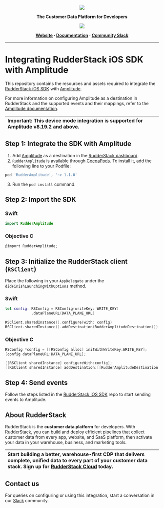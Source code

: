 <p align="center">
  <a href="https://rudderstack.com/">
    <img src="https://user-images.githubusercontent.com/59817155/121357083-1c571300-c94f-11eb-8cc7-ce6df13855c9.png">
  </a>
</p>

<p align="center"><b>The Customer Data Platform for Developers</b></p>

<p align="center">
  <a href="https://cocoapods.org/pods/RudderAmplitude">
    <img src="https://img.shields.io/cocoapods/v/RudderAmplitude.svg?style=flat">
    </a>
</p>

<p align="center">
  <b>
    <a href="https://rudderstack.com">Website</a>
    ·
    <a href="https://www.rudderstack.com/docs/stream-sources/rudderstack-sdk-integration-guides/rudderstack-ios-sdk/ios-v2/">Documentation</a>
    ·
    <a href="https://rudderstack.com/join-rudderstack-slack-community">Community Slack</a>
  </b>
</p>

---
# Integrating RudderStack iOS SDK with Amplitude

This repository contains the resources and assets required to integrate the [RudderStack iOS SDK](https://www.rudderstack.com/docs/stream-sources/rudderstack-sdk-integration-guides/rudderstack-ios-sdk/ios-v2/) with [Amplitude](https://www.amplitude.com/).

For more information on configuring Amplitude as a destination in RudderStack and the supported events and their mappings, refer to the [Amplitude documentation](https://www.rudderstack.com/docs/destinations/analytics/amplitude/).

| Important: This device mode integration is supported for Amplitude v8.19.2 and above. |
|:----|


## Step 1: Integrate the SDK with Amplitude

1. Add [Amplitude](https://www.amplitude.com/) as a destination in the [RudderStack dashboard](https://app.rudderstack.com/).
2. `RudderAmplitude` is available through [CocoaPods](https://cocoapods.org). To install it, add the following line to your Podfile:

```ruby
pod 'RudderAmplitude', '~> 1.1.0'
```

3. Run the `pod install` command.

## Step 2: Import the SDK

### Swift

```swift
import RudderAmplitude
```

### Objective C

```objective-c
@import RudderAmplitude;
```

## Step 3: Initialize the RudderStack client (`RSClient`)

Place the following in your `AppDelegate` under the `didFinishLaunchingWithOptions` method.

### Swift

```swift
let config: RSConfig = RSConfig(writeKey: WRITE_KEY)
            .dataPlaneURL(DATA_PLANE_URL)
        
RSClient.sharedInstance().configure(with: config)
RSClient.sharedInstance().addDestination(RudderAmplitudeDestination())
```

### Objective C

```objective-c
RSConfig *config = [[RSConfig alloc] initWithWriteKey:WRITE_KEY];
[config dataPlaneURL:DATA_PLANE_URL];

[[RSClient sharedInstance] configureWith:config];
[[RSClient sharedInstance] addDestination:[[RudderAmplitudeDestination alloc] init]];
```

## Step 4: Send events

Follow the steps listed in the [RudderStack iOS SDK](https://github.com/rudderlabs/rudder-sdk-ios/tree/master-v2#sending-events) repo to start sending events to Amplitude.

## About RudderStack

RudderStack is the **customer data platform** for developers. With RudderStack, you can build and deploy efficient pipelines that collect customer data from every app, website, and SaaS platform, then activate your data in your warehouse, business, and marketing tools.

| Start building a better, warehouse-first CDP that delivers complete, unified data to every part of your customer data stack. Sign up for [RudderStack Cloud](https://app.rudderstack.com/signup?type=freetrial) today. |
| :---|

## Contact us

For queries on configuring or using this integration, start a conversation in our [Slack](https://rudderstack.com/join-rudderstack-slack-community) community.
